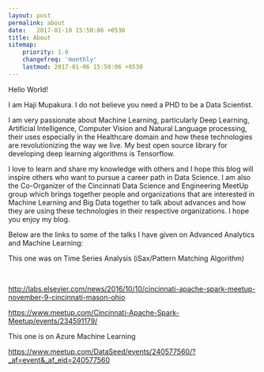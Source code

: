 ```yaml
---
layout: post
permalink: about
date:   2017-01-10 15:50:06 +0530
title: About
sitemap:
    priority: 1.0
    changefreq: 'monthly'
    lastmod: 2017-01-06 15:50:06 +0530
---
```

Hello World!

I am Haji Mupakura. I do not believe you need a PHD to be a Data Scientist.

I am very passionate about Machine Learning, particularly  Deep Learning, Artificial Intelligence, Computer Vision and Natural Language processing, their uses especially in the Healthcare domain and how these technologies are revolutionizing the way we live. My best open source library for developing deep learning algorithms is Tensorflow.

I love to learn and share my knowledge with others and I hope this blog will inspire others who want to pursue a career path in Data Science. I am also the Co-Organizer of the Cincinnati Data Science and Engineering MeetUp group which brings together people and organizations that are interested in Machine Learning and Big Data together to talk about advances and how they are using these technologies in their respective organizations. I hope you enjoy my blog.

Below are the links to some of the talks I have given on Advanced Analytics and Machine Learning:

This one was on Time Series Analysis (iSax/Pattern Matching Algorithm) 

<a href="http://labs.elsevier.com/news/2016/10/10/cincinnati-apache-spark-meetup-november-9-cincinnati-mason-ohio "></a><br />

http://labs.elsevier.com/news/2016/10/10/cincinnati-apache-spark-meetup-november-9-cincinnati-mason-ohio 

https://www.meetup.com/Cincinnati-Apache-Spark-Meetup/events/234591179/

This one is on Azure Machine Learning

https://www.meetup.com/DataSeed/events/240577560/?_af=event&_af_eid=240577560

